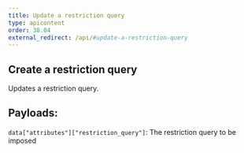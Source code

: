 ```yaml
---
title: Update a restriction query
type: apicontent
order: 38.04
external_redirect: /api/#update-a-restriction-query
---
```


## Create a restriction query

Updates a restriction query.

## Payloads:

`data["attributes"]["restriction_query"]`: The restriction query to be imposed
